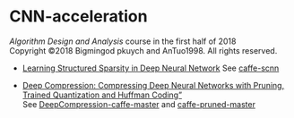 # CNN-acceleration
*Algorithm Design and Analysis* course in the first half of 2018    
Copyright ©2018 Bigmingod pkuych and AnTuo1998. All rights reserved. 


- [Learning Structured Sparsity in Deep Neural Network](https://arxiv.org/abs/1608.03665)
See [caffe-scnn](https://github.com/bigmingod/CNN-acceleration/tree/dsc/caffe-scnn)

- [Deep Compression: Compressing Deep Neural Networks with Pruning, Trained Quantization and Huffman Coding”](https://arxiv.org/abs/1510.00149)   
See [DeepCompression-caffe-master](https://github.com/bigmingod/CNN-acceleration/tree/dsc/DeepCompression-caffe-master)
and [caffe-pruned-master](https://github.com/bigmingod/CNN-acceleration/tree/dsc/caffe-pruned-master)
